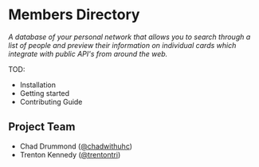 Members Directory
=========

_A database of your personal network that allows you to search through a list of people and preview their information on individual cards which integrate with public API's from around the web._

TOD:
- Installation
- Getting started
- Contributing Guide


## Project Team
* Chad Drummond ([@chadwithuhc](https://github.com/chadwithuhc))
* Trenton Kennedy ([@trentontri](https://github.com/trentontri))
